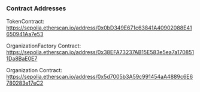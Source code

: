 ### Contract Addresses

TokenContract:
https://sepolia.etherscan.io/address/0x0bD349E671c63841A40902088E41650941Aa7e53

OrganizationFactory Contract:
https://sepolia.etherscan.io/address/0x38EFA73237AB15E583e5ea7a1708511Da8BaE0E7

Organization Contract:
https://sepolia.etherscan.io/address/0x5d7005b3A59c991454aA4889c6E6780283e17eC2
